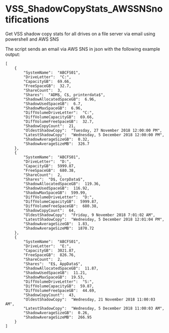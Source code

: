 # VSS_ShadowCopyStats_AWSSNSnotifications
Get VSS shadow copy stats for all drives on a file server via email using powershell and AWS SNS

The script sends an email via AWS SNS in json with the following example output:

    [
        {
            "SystemName":  "ABCFS01",
            "DriveLetter":  "C:",
            "CapacityGB":  69.66,
            "FreeSpaceGB":  32.7,
            "ShareCount":  3,
            "Shares":  "ADM$, C$, printerdata$",
            "ShadowAllocatedSpaceGB":  6.96,
            "ShadowUsedSpaceGB":  6.7,
            "ShadowMaxSpaceGB":  6.96,
            "DiffVolumeDriveLetter":  "C:",
            "DiffVolumeCapacityGB":  69.66,
            "DiffVolumeFreeSpaceGB":  32.7,
            "ShadowCopyCount":  21,
            "OldestShadowCopy":  "Tuesday, 27 November 2018 12:00:00 PM",
            "LatestShadowCopy":  "Wednesday, 5 December 2018 12:00:00 PM",
            "ShadowAverageSizeGB":  0.32,
            "ShadowAverageSizeMB":  326.7
        },
        {
            "SystemName":  "ABCFS01",
            "DriveLetter":  "D:",
            "CapacityGB":  5999.87,
            "FreeSpaceGB":  680.38,
            "ShareCount":  2,
            "Shares":  "D$, CorpData$",
            "ShadowAllocatedSpaceGB":  119.36,
            "ShadowUsedSpaceGB":  116.92,
            "ShadowMaxSpaceGB":  599.99,
            "DiffVolumeDriveLetter":  "D:",
            "DiffVolumeCapacityGB":  5999.87,
            "DiffVolumeFreeSpaceGB":  680.38,
            "ShadowCopyCount":  64,
            "OldestShadowCopy":  "Friday, 9 November 2018 7:01:02 AM",
            "LatestShadowCopy":  "Wednesday, 5 December 2018 12:01:04 PM",
            "ShadowAverageSizeGB":  1.83,
            "ShadowAverageSizeMB":  1870.72
        },
        {
            "SystemName":  "ABCFS01",
            "DriveLetter":  "E:",
            "CapacityGB":  3021.87,
            "FreeSpaceGB":  826.76,
            "ShareCount":  2,
            "Shares":  "E$, AppData$",
            "ShadowAllocatedSpaceGB":  11.87,
            "ShadowUsedSpaceGB":  11.21,
            "ShadowMaxSpaceGB":  19.53,
            "DiffVolumeDriveLetter":  "S:",
            "DiffVolumeCapacityGB":  59.87,
            "DiffVolumeFreeSpaceGB":  44.69,
            "ShadowCopyCount":  43,
            "OldestShadowCopy":  "Wednesday, 21 November 2018 11:00:03 AM",
            "LatestShadowCopy":  "Wednesday, 5 December 2018 11:00:03 AM",
            "ShadowAverageSizeGB":  0.26,
            "ShadowAverageSizeMB":  266.95
        }
    ]

